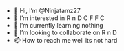 - 👋 Hi, I’m @Ninjatamz27
- 👀 I’m interested in R n D C F F C
- 🌱 I’m currently learning nothing
- 💞️ I’m looking to collaborate on R n D
- 📫 How to reach me well its not hard

<!---
Ninjatamz27/Ninjatamz27  repository because its `README.md` (this file) appears on your GitHub profile.
You can click the Preview link to take a look at your changes.
--->
